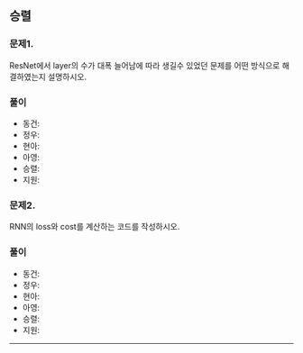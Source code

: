 ## 승렬

### 문제1.
ResNet에서 layer의 수가 대폭 늘어남에 따라 생길수 있었던 문제를 어떤 방식으로 해결하였는지 설명하시오.

### 풀이
- 동건: 
- 정우: 
- 현아: 
- 아영:
- 승렬: 
- 지원:

### 문제2.
RNN의 loss와 cost를 계산하는 코드를 작성하시오.

### 풀이
- 동건:
- 정우: 
- 현아:
- 아영:
- 승렬:
- 지원:
---
